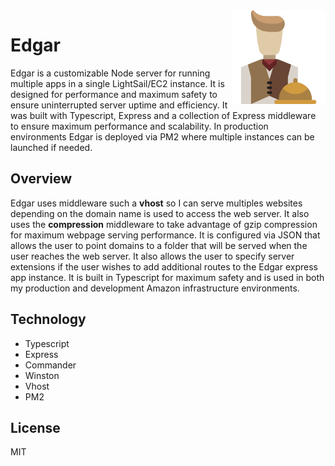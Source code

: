 
<img src='icon.png' align='right' width='150' height='150' />

# Edgar

Edgar is a customizable Node server for running multiple apps in a single LightSail/EC2 instance. It is designed for performance and maximum safety to ensure uninterrupted server uptime and efficiency. It was built with Typescript, Express and a collection of Express middleware to ensure maximum performance and scalability. In production environments Edgar is deployed via PM2 where multiple instances can be launched if needed. 

## Overview

Edgar uses middleware such a **vhost** so I can serve multiples websites depending on the domain name is used to access the web server. It also uses the **compression** middleware to take advantage of gzip compression for maximum webpage serving performance. It is configured via JSON  that allows the user to point domains to a folder that will be served when the user reaches the web server. It also allows the user to specify server extensions if the user wishes to add additional routes to the Edgar express app instance. It is built in Typescript for maximum safety and is used in both my production and development Amazon infrastructure environments.

## Technology

* Typescript
* Express
* Commander
* Winston
* Vhost
* PM2

## License

MIT